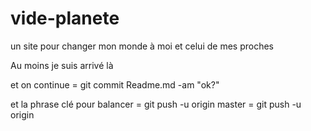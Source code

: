 # vide-planete



un site pour changer mon monde à moi et celui de mes proches

Au moins je suis arrivé là

et on continue
= git commit Readme.md -am "ok?"

et la phrase clé pour balancer
= git push -u origin master
= git push -u origin
